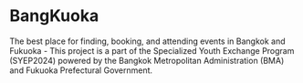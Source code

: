 # BangKuoka
The best place for finding, booking, and attending events in Bangkok and Fukuoka - This project is a part of the Specialized Youth Exchange Program (SYEP2024) powered by the Bangkok Metropolitan Administration (BMA) and Fukuoka Prefectural Government.
